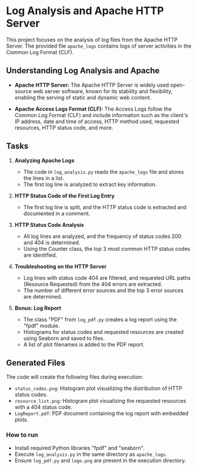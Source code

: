 # Log Analysis and Apache HTTP Server

This project focuses on the analysis of log files from the Apache HTTP Server. The provided file `apache_logs` contains logs of server activities in the Common Log Format (CLF).

## Understanding Log Analysis and Apache

- **Apache HTTP Server:**
  The Apache HTTP Server is widely used open-source web server software, known for its stability and flexibility, enabling the serving of static and dynamic web content.

- **Apache Access Logs Format (CLF):**
  The Access Logs follow the Common Log Format (CLF) and include information such as the client's IP address, date and time of access, HTTP method used, requested resources, HTTP status code, and more.

## Tasks

1. **Analyzing Apache Logs**

   - The code in `log_analysis.py` reads the `apache_logs` file and stores the lines in a list.
   - The first log line is analyzed to extract key information.

2. **HTTP Status Code of the First Log Entry**

   - The first log line is split, and the HTTP status code is extracted and documented in a comment.

3. **HTTP Status Code Analysis**

   - All log lines are analyzed, and the frequency of status codes 200 and 404 is determined.
   - Using the Counter class, the top 3 most common HTTP status codes are identified.

4. **Troubleshooting on the HTTP Server**

   - Log lines with status code 404 are filtered, and requested URL paths (Resource Requested) from the 404 errors are extracted.
   - The number of different error sources and the top 3 error sources are determined.

5. **Bonus: Log Report**

   - The class "PDF" from `log_pdf.py` creates a log report using the "fpdf" module.
   - Histograms for status codes and requested resources are created using Seaborn and saved to files.
   - A list of plot filenames is added to the PDF report.

## Generated Files

The code will create the following files during execution:

- `status_codes.png`: Histogram plot visualizing the distribution of HTTP status codes.
- `resource_list.png`: Histogram plot visualizing the requested resources with a 404 status code.
- `LogReport.pdf`: PDF document containing the log report with embedded plots.

### How to run

- Install required Python libraries "fpdf" and "seaborn".
- Execute `log_analysis.py` in the same directory as `apache_logs`.
- Ensure `log_pdf.py` and `logo.png` are present in the execution directory.
